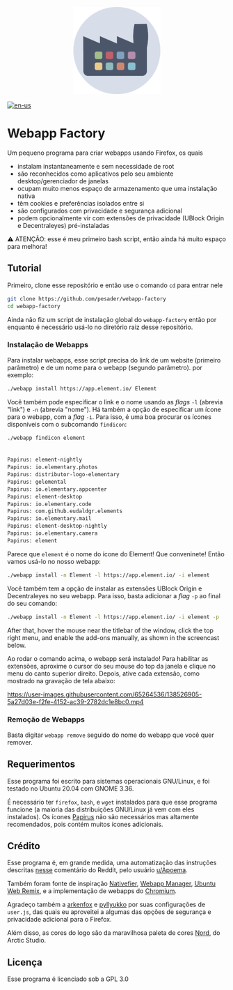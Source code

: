 <p align="center">
    <img src="./assets/logo.png" alt="logo" width="200"/>
</p>

[![en-us](https://img.shields.io/badge/README-EN--US-orange.svg)](https://github.com/pesader/webapp-factory/README.md)

# Webapp Factory

Um pequeno programa para criar webapps usando Firefox, os quais

- instalam instantaneamente e sem necessidade de root
- são reconhecidos como aplicativos pelo seu ambiente desktop/gerenciador de janelas
- ocupam muito menos espaço de armazenamento que uma instalação nativa
- têm cookies e preferências isolados entre si
- são configurados com privacidade e segurança adicional
- podem opcionalmente vir com extensões de privacidade (UBlock Origin e Decentraleyes) pré-instaladas

⚠ ATENÇÃO: esse é meu primeiro bash script, então ainda há muito espaço para melhora!

## Tutorial

Primeiro, clone esse repositório e então use o comando `cd` para entrar nele

```bash
git clone https://github.com/pesader/webapp-factory
cd webapp-factory
```

Ainda não fiz um script de instalação global do `webapp-factory` então por enquanto é necessário usá-lo no diretório raiz desse repositório.

### Instalação de Webapps

Para instalar webapps, esse script precisa do link de um website (primeiro parâmetro) e de um nome para o webapp (segundo parâmetro). por exemplo:

```bash
./webapp install https://app.element.io/ Element
```

Você também pode especificar o link e o nome usando as *flags* `-l` (abrevia "link") e `-n` (abrevia "nome"). Há também a opção de especificar um ícone para o webapp, com a *flag* `-i`. Para isso, é uma boa procurar os ícones disponíveis com o subcomando `findicon`:

```bash
./webapp findicon element


Papirus: element-nightly
Papirus: io.elementary.photos
Papirus: distributor-logo-elementary
Papirus: gelemental
Papirus: io.elementary.appcenter
Papirus: element-desktop
Papirus: io.elementary.code
Papirus: com.github.eudaldgr.elements
Papirus: io.elementary.mail
Papirus: element-desktop-nightly
Papirus: io.elementary.camera
Papirus: element
```

Parece que `element` é o nome do ícone do Element! Que conveninete!
Então vamos usá-lo no nosso webapp:

```bash
./webapp install -n Element -l https://app.element.io/ -i element
```

Você também tem a opção de instalar as extensões UBlock Origin e Decentraleyes no seu webapp. Para isso, basta adicionar a *flag* `-p` ao final do seu comando:

```bash
./webapp install -n Element -l https://app.element.io/ -i element -p
```

After that, hover the mouse near the titlebar of the window, click the top right menu, and enable the add-ons manually, as shown in the screencast below.

Ao rodar o comando acima, o webapp será instalado! Para habilitar as extensões, aproxime o cursor do seu mouse do top da janela e clique no menu do canto superior direito. Depois, ative cada extensão, como mostrado na gravação de tela abaixo:

https://user-images.githubusercontent.com/65264536/138526905-5a27d03e-f2fe-4152-ac39-2782dc1e8bc0.mp4

### Remoção de Webapps

Basta digitar `webapp remove` seguido do nome do webapp que você quer remover.

## Requerimentos

Esse programa foi escrito para sistemas operacionais GNU/Linux, e foi testado no Ubuntu 20.04 com GNOME 3.36.

É necessário ter `firefox`, `bash`, e `wget` instalados para que esse programa funcione (a maioria das distribuições GNU/Linux já vem com eles instalados). Os ícones [Papirus](https://github.com/PapirusDevelopmentTeam/papirus-icon-theme/) não são necessários mas altamente recomendados, pois contém muitos ícones adicionais.

## Crédito

Esse programa é, em grande medida, uma automatização das instruções descritas [nesse](https://www.reddit.com/r/firefox/comments/li2lqg/comment/gn2sltw/) comentário do Reddit, pelo usuário [u/Apoema](https://www.reddit.com/user/Apoema/).

Também foram fonte de inspiração [Nativefier](https://github.com/nativefier/nativefier), [Webapp Manager](https://github.com/linuxmint/webapp-manager), [Ubuntu Web Remix](https://github.com/Ubuntu-Web/wadk), e a implementação de webapps do [Chromium](https://www.chromium.org/).

Agradeço também a [arkenfox](https://github.com/arkenfox) e [pyllyukko](https://github.com/pyllyukko) por suas configurações de `user.js`, das quais eu aproveitei a algumas das opções de segurança e privacidade adicional para o Firefox.

Além disso, as cores do logo são da maravilhosa paleta de cores [Nord](https://www.nordtheme.com), do Arctic Studio.

## Licença

Esse programa é licenciado sob a GPL 3.0
